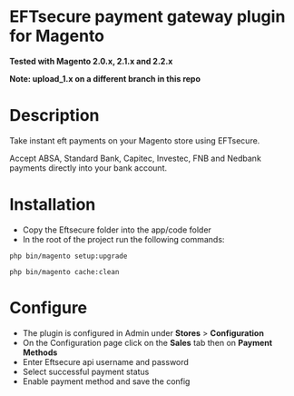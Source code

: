 # EFTsecure payment gateway plugin for Magento
**Tested with Magento 2.0.x, 2.1.x and 2.2.x**

**Note: upload_1.x on a different branch in this repo**

# Description
Take instant eft payments on your Magento store using EFTsecure.

Accept ABSA, Standard Bank, Capitec, Investec, FNB and Nedbank payments directly into your bank account.

# Installation

- Copy the Eftsecure folder into the app/code folder
- In the root of the project run the following commands: 
```
php bin/magento setup:upgrade 
	
php bin/magento cache:clean
```
# Configure

- The plugin is configured in Admin under **Stores** > **Configuration**
- On the Configuration page click on the **Sales** tab then on **Payment Methods** 
- Enter Eftsecure api username and password
- Select successful payment status
- Enable payment method and save the config

